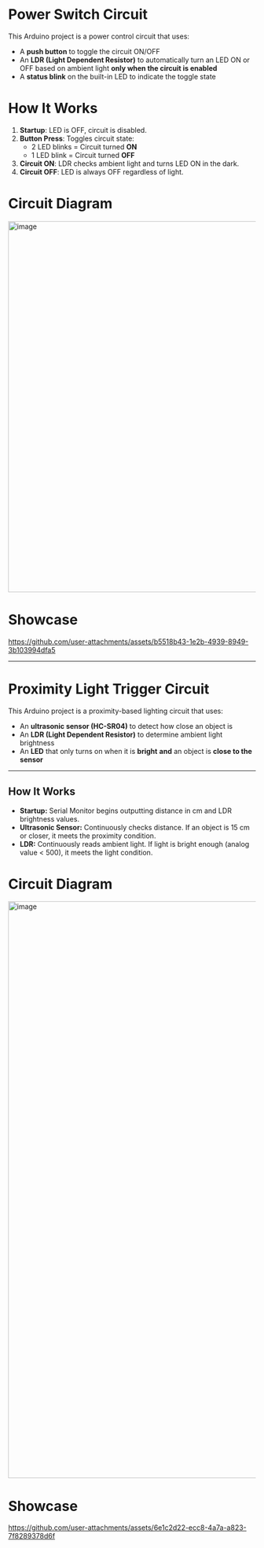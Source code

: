 # Power Switch Circuit
This Arduino project is a power control circuit that uses:

- A **push button** to toggle the circuit ON/OFF
- An **LDR (Light Dependent Resistor)** to automatically turn an LED ON or OFF based on ambient light **only when the circuit is enabled**
- A **status blink** on the built-in LED to indicate the toggle state

# How It Works

1. **Startup**: LED is OFF, circuit is disabled.
2. **Button Press**: Toggles circuit state:
   - 2 LED blinks = Circuit turned **ON**  
   - 1 LED blink = Circuit turned **OFF**
4. **Circuit ON**: LDR checks ambient light and turns LED ON in the dark.
5. **Circuit OFF**: LED is always OFF regardless of light.

# Circuit Diagram
<img width="684" height="755" alt="image" src="https://github.com/user-attachments/assets/7cc22669-575f-49eb-a336-70bc9cc301a9" />

# Showcase

https://github.com/user-attachments/assets/b5518b43-1e2b-4939-8949-3b103994dfa5

---

# Proximity Light Trigger Circuit

This Arduino project is a proximity-based lighting circuit that uses:

- An **ultrasonic sensor (HC-SR04)** to detect how close an object is  
- An **LDR (Light Dependent Resistor)** to determine ambient light brightness  
- An **LED** that only turns on when it is **bright** **and** an object is **close to the sensor**

---

## How It Works

- **Startup:** Serial Monitor begins outputting distance in cm and LDR brightness values.
- **Ultrasonic Sensor:** Continuously checks distance. If an object is 15 cm or closer, it meets the proximity condition.
- **LDR:** Continuously reads ambient light. If light is bright enough (analog value < 500), it meets the light condition.

# Circuit Diagram
<img width="1215" height="1174" alt="image" src="https://github.com/user-attachments/assets/9333665a-25f9-42b6-aefb-b4d137b9ac03" />



# Showcase

https://github.com/user-attachments/assets/6e1c2d22-ecc8-4a7a-a823-7f8289378d6f
